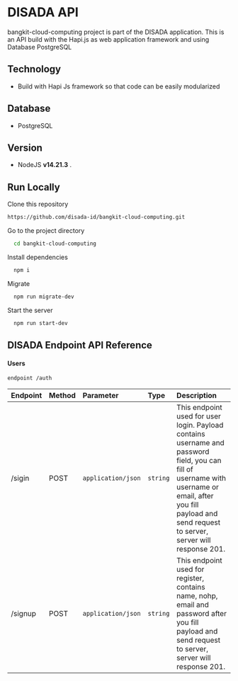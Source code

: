 # DISADA API
bangkit-cloud-computing project is part of the DISADA application. This is an API build with the Hapi.js as web application framework and using Database PostgreSQL

## Technology
* Build with Hapi Js framework so that code can be easily modularized

## Database
* PostgreSQL

## Version
- NodeJS  **v14.21.3** .

## Run Locally
Clone this repository
```bash
https://github.com/disada-id/bangkit-cloud-computing.git
```

Go to the project directory
```bash
  cd bangkit-cloud-computing
```

Install dependencies

```bash
  npm i
```

Migrate

```bash
  npm run migrate-dev
```

Start the server

```bash
  npm run start-dev
```

## DISADA Endpoint API Reference
#### Users

```bash
endpoint /auth
```
|Endpoint              |Method               | Parameter          | Type     | Description                                   |
|:---------------------|:--------------------| :------------------| :------- | :---------------------------------------------|
| /sigin                |POST                 | `application/json` | `string` | This endpoint used for user login. Payload contains username and password field, you can fill of username with username or email, after you fill payload and send request to server, server will response 201. |
| /signup                |POST                  | `application/json` | `string` | This endpoint used for register, contains name, nohp, email and password after you fill payload and send request to server, server will response 201.  |